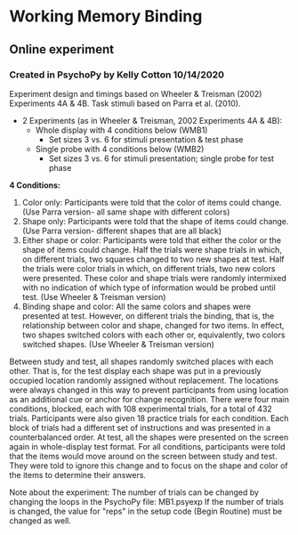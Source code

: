 # Working Memory Binding 
## Online experiment
### Created in PsychoPy by Kelly Cotton 10/14/2020

Experiment design and timings based on Wheeler & Treisman (2002) Experiments 4A & 4B.
Task stimuli based on Parra et al. (2010).

* 2 Experiments (as in Wheeler & Treisman, 2002 Experiments 4A & 4B):
	* Whole display with 4 conditions below (WMB1)
		* Set sizes 3 vs. 6 for stimuli presentation & test phase
	* Single probe with 4 conditions below (WMB2)
		* Set sizes 3 vs. 6 for stimuli presentation; single probe for test phase

**4 Conditions:**
1. Color only: Participants were told that the color of items could change. (Use Parra version- all same shape with different colors)
2. Shape only: Participants were told that the shape of items could change. (Use Parra version- different shapes that are all black)
3. Either shape or color: Participants were told that either the color or the shape of items could change. Half the trials were shape trials in which, on different trials, two squares changed to two new shapes at test. Half the trials were color trials in which, on different trials, two new colors were presented. These color and shape trials were randomly intermixed with no indication of which type of information would be probed until test. (Use Wheeler & Treisman version)
4. Binding shape and color: All the same colors and shapes were presented at test. However, on different trials the binding, that is, the relationship between color and shape, changed for two items. In effect, two shapes switched colors with each other or, equivalently, two colors switched shapes. (Use Wheeler & Treisman version)


Between study and test, all shapes randomly switched places with each other. That is, for the test display each shape was put in a previously occupied location randomly assigned without replacement. The locations were always changed in this way to prevent participants from using location as an additional cue or anchor for change recognition. There were four main conditions, blocked, each with 108 experimental trials, for a total of 432 trials. Participants were also given 18 practice trials for each condition. Each block of trials had a different set of instructions and was presented in a counterbalanced order. At test, all the shapes were presented on the screen again in whole-display test format. For all conditions, participants were told that the items would move around on the screen between study and test. They were told to ignore this change and to focus on the shape and color of the items to determine their answers.




Note about the experiment: 
The number of trials can be changed by changing the loops in the PsychoPy file: MB1.psyexp
If the number of trials is changed, the value for "reps" in the setup code (Begin Routine) must be changed as well.

